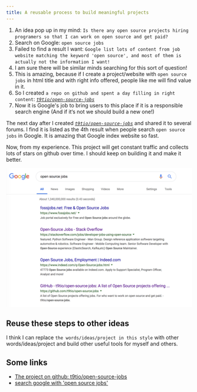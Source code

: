 ```yaml
---
title: A reusable process to build meaningful projects
---
```


1. An idea pop up in my mind:
`Is there any open source projects hiring programers so that I can work on open source and get paid?`
1. Search on Google:
`open source jobs`
1. Failed to find a result I want:
`Google list lots of content from job website matching the keyword 'open source', and most of them is actually not the information I want!`
1. I am sure there will be similar minds searching for this sort of question!
1. This is amazing, because if I create a project/website with `open source jobs` in html title and with right info offered, people like me will find value in it.
1. So I created `a repo on github and spent a day filling in right content`:
[*`t9tio/open-source-jobs`*](https://github.com/t9tio/open-source-jobs)
1. Now it is Google's job to bring users to this place if it is a responsible search engine (And if it‘s not we should build a new one!)

The next day after I created [*`t9tio/open-source-jobs`*](https://github.com/t9tio/open-source-jobs) and shared it to several forums. I find it is listed as the 4th result when people search `open source jobs` in Google. It is amazing that Google index website so fast.

Now, from my experience. This project will get constant traffic and collects lots of stars on github over time. I should keep on building it and make it better.


![](https://raw.githubusercontent.com/timqian/images/master/Screen%20Shot%202019-03-23%20at%2010.00.52%20PM.png)

## Reuse these steps to other ideas

I think I can replace `the words/ideas/project in this style` with other words/ideas/project and build other useful tools for myself and others.

## Some links

- [The project on github: t9tio/open-source-jobs](https://github.com/t9tio/open-source-jobs)
- [search google with 'open source jobs'](https://www.google.com/search?q=open+source+jobs)
